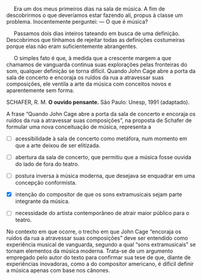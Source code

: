 

     Era um dos meus primeiros dias na sala de música. A fim de descobrirmos o que deveríamos estar fazendo ali, propus à classe um problema. Inocentemente perguntei: — O que é música?

     Passamos dois dias inteiros tateando em busca de uma definição. Descobrimos que tínhamos de rejeitar todas as definições costumeiras porque elas não eram suficientemente abrangentes.

     O simples fato é que, à medida que a crescente margem a que chamamos de vanguarda continua suas explorações pelas fronteiras do som, qualquer definição se torna difícil. Quando John Cage abre a porta da sala de concerto e encoraja os ruídos da rua a atravessar suas composições, ele ventila a arte da música com conceitos novos e aparentemente sem forma.

SCHAFER, R. M. **O ouvido pensante.** São Paulo: Unesp, 1991 (adaptado).

A frase “Quando John Cage abre a porta da sala de concerto e encoraja os ruídos da rua a atravessar suas composições”, na proposta de Schafer de formular uma nova conceituação de música, representa a



- [ ] acessibilidade à sala de concerto como metáfora, num momento em que a arte deixou de ser elitizada.
- [ ] abertura da sala de concerto, que permitiu que a música fosse ouvida do lado de fora do teatro.
- [ ] postura inversa à música moderna, que desejava se enquadrar em uma concepção conformista.
- [x] intenção do compositor de que os sons extramusicais sejam parte integrante da música.
- [ ] necessidade do artista contemporâneo de atrair maior público para o teatro.


No contexto em que ocorre, o trecho em que John Cage “encoraja os ruídos da rua a atravessar suas composições” deve ser entendido como experiência musical de vanguarda, segundo a qual “sons extramusicais” se tornam elementos da música moderna. Trata-se de um argumento empregado pelo autor do texto para confirmar sua tese de que, diante de experiências inovadoras, como a do compositor americano, é difícil definir a música apenas com base nos cânones.

        